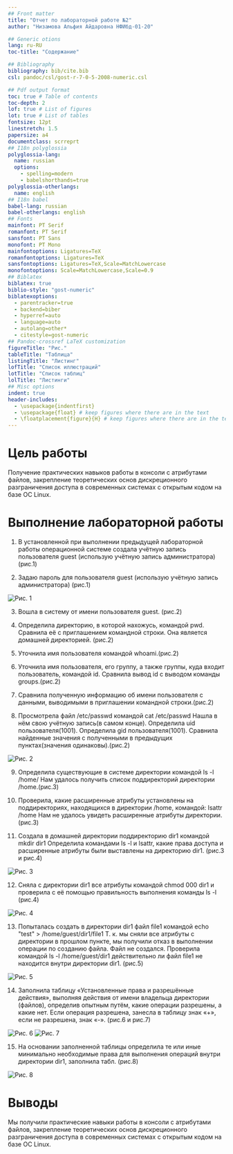 ```yaml
---
## Front matter
title: "Отчет по лабораторной работе №2"
author: "Низамова Альфия Айдаровна НФИбд-01-20"

## Generic otions
lang: ru-RU
toc-title: "Содержание"

## Bibliography
bibliography: bib/cite.bib
csl: pandoc/csl/gost-r-7-0-5-2008-numeric.csl

## Pdf output format
toc: true # Table of contents
toc-depth: 2
lof: true # List of figures
lot: true # List of tables
fontsize: 12pt
linestretch: 1.5
papersize: a4
documentclass: scrreprt
## I18n polyglossia
polyglossia-lang:
  name: russian
  options:
	- spelling=modern
	- babelshorthands=true
polyglossia-otherlangs:
  name: english
## I18n babel
babel-lang: russian
babel-otherlangs: english
## Fonts
mainfont: PT Serif
romanfont: PT Serif
sansfont: PT Sans
monofont: PT Mono
mainfontoptions: Ligatures=TeX
romanfontoptions: Ligatures=TeX
sansfontoptions: Ligatures=TeX,Scale=MatchLowercase
monofontoptions: Scale=MatchLowercase,Scale=0.9
## Biblatex
biblatex: true
biblio-style: "gost-numeric"
biblatexoptions:
  - parentracker=true
  - backend=biber
  - hyperref=auto
  - language=auto
  - autolang=other*
  - citestyle=gost-numeric
## Pandoc-crossref LaTeX customization
figureTitle: "Рис."
tableTitle: "Таблица"
listingTitle: "Листинг"
lofTitle: "Список иллюстраций"
lotTitle: "Список таблиц"
lolTitle: "Листинги"
## Misc options
indent: true
header-includes:
  - \usepackage{indentfirst}
  - \usepackage{float} # keep figures where there are in the text
  - \floatplacement{figure}{H} # keep figures where there are in the text
---
```


# Цель работы

Получение практических навыков работы в консоли с атрибутами файлов, закрепление теоретических основ дискреционного разграничения доступа в современных системах с открытым кодом на базе ОС Linux.

# Выполнение лабораторной работы

1. В установленной при выполнении предыдущей лабораторной работы
операционной системе создала учётную запись пользователя guest (использую учётную запись администратора) (рис.1)

2. Задаю пароль для пользователя guest (использую учётную запись администратора) (рис.1)

![Рис. 1](image/1-2.png)

3. Вошла в систему от имени пользователя guest. (рис.2)

4. Определила директорию, в которой нахожусь, командой pwd. Сравнила её с приглашением командной строки. Она является домашней директорией. (рис.2)

5. Уточнила имя пользователя командой whoami.(рис.2)

6. Уточнила имя пользователя, его группу, а также группы, куда входит пользователь, командой id. Сравнила вывод id с выводом команды groups.(рис.2)

7. Сравнила полученную информацию об имени пользователя с данными,
выводимыми в приглашении командной строки.(рис.2)

8. Просмотрела файл /etc/passwd командой
cat /etc/passwd
Нашла в нём свою учётную запись(в самом конце). Определила uid пользователя(1001).
Определила gid пользователя(1001). Сравнила найденные значения с полученными в предыдущих пунктах(значения одинаковы).(рис.2)

![Рис. 2](image/3-8.png)

9. Определила существующие в системе директории командой
ls -l /home/
Нам удалось получить список поддиректорий директории /home.(рис.3)

10. Проверила, какие расширенные атрибуты установлены на поддиректориях, находящихся в директории /home, командой:
lsattr /home
Нам не удалось  увидеть расширенные атрибуты директории. (рис.3)

11. Создала в домашней директории поддиректорию dir1 командой
mkdir dir1
Определила командами ls -l и lsattr, какие права доступа и расширенные атрибуты были выставлены на директорию dir1. (рис.3 и рис.4)

![Рис. 3](image/9-11.png)

12. Сняла с директории dir1 все атрибуты командой
chmod 000 dir1
и проверила с её помощью правильность выполнения команды
ls -l (рис.4)

![Рис. 4](image/11-12.png)

13. Попыталась создать в директории dir1 файл file1 командой
echo "test" > /home/guest/dir1/file1
Т. к. мы сняли все атрибуты с директории в прошлом пункте, мы получили отказ в выполнении операции по созданию файла.
Файл не создался. Проверила командой
ls -l /home/guest/dir1
действительно ли файл file1 не находится внутри директории dir1. (рис.5)

![Рис. 5](image/13.png)

14. Заполнила таблицу «Установленные права и разрешённые действия», выполняя действия от имени владельца директории (файлов), определив опытным путём, какие операции разрешены, а какие нет.
Если операция разрешена, занесла в таблицу знак «+», если не разрешена, знак «-». (рис.6 и рис.7)

![Рис. 6](image/т1.png)
![Рис. 7](image/т2.png)

15. На основании заполненной таблицы определила те или иные минимально необходимые права для выполнения операций внутри директории
dir1, заполнила табл. (рис.8)

![Рис. 8](image/т3.png)


# Выводы

Мы получили практические навыки работы в консоли с атрибутами файлов, закрепление теоретических основ дискреционного разграничения доступа в современных системах с открытым кодом на базе ОС Linux.
